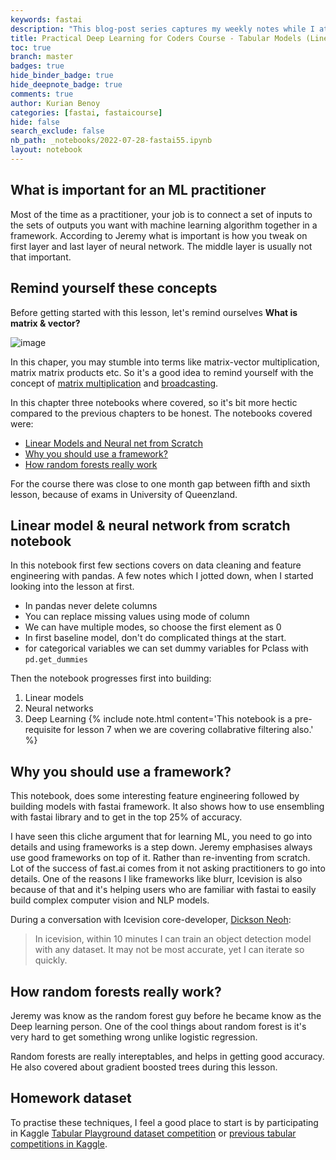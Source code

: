 ```yaml
---
keywords: fastai
description: "This blog-post series captures my weekly notes while I attend the <a href='https://itee.uq.edu.au/event/2022/practical-deep-learning-coders-uq-fastai'>fastaiv5 course conducted by University of Queensland with fast.ai</a>. So off to week 5, where we will get started playing with tabular models."
title: Practical Deep Learning for Coders Course - Tabular Models (Linear Regression & Random Forests)
toc: true
branch: master
badges: true
hide_binder_badge: true
hide_deepnote_badge: true
comments: true
author: Kurian Benoy
categories: [fastai, fastaicourse]                                                       
hide: false
search_exclude: false
nb_path: _notebooks/2022-07-28-fastai55.ipynb
layout: notebook
---
```


<!--
#################################################
### THIS FILE WAS AUTOGENERATED! DO NOT EDIT! ###
#################################################
# file to edit: _notebooks/2022-07-28-fastai55.ipynb
-->

<div class="container" id="notebook-container">
        
<div class="cell border-box-sizing text_cell rendered"><div class="inner_cell">
<div class="text_cell_render border-box-sizing rendered_html">
<h2 id="What-is-important-for-an-ML-practitioner">What is important for an ML practitioner<a class="anchor-link" href="#What-is-important-for-an-ML-practitioner"> </a></h2><p>Most of the time as a practitioner, your job is to connect a set of inputs to the sets of outputs you want with machine learning algorithm together in a framework. According to Jeremy what is important is how you tweak on first layer and last layer of neural network. The middle layer is usually not that important.</p>
<h2 id="Remind-yourself-these-concepts">Remind yourself these concepts<a class="anchor-link" href="#Remind-yourself-these-concepts"> </a></h2><p>Before getting started with this lesson, let's remind ourselves <strong>What is matrix &amp; vector?</strong></p>
<p><img src="https://user-images.githubusercontent.com/24592806/182064940-f5723473-d393-4a16-ab86-a7baf1ed0f8b.png" alt="image"></p>
<p>In this chaper, you may stumble into terms like matrix-vector multiplication, matrix matrix products etc. So it's a good idea to remind yourself
with the concept of <a href="http://matrixmultiplication.xyz/">matrix multiplication</a> and <a href="https://numpy.org/doc/stable/user/basics.broadcasting.html">broadcasting</a>.</p>

</div>
</div>
</div>
<div class="cell border-box-sizing text_cell rendered"><div class="inner_cell">
<div class="text_cell_render border-box-sizing rendered_html">
<p>In this chapter three notebooks where covered, so it's bit more hectic compared to the previous chapters to be honest. The notebooks covered were:</p>
<ul>
<li><a href="https://www.kaggle.com/code/jhoward/linear-model-and-neural-net-from-scratch">Linear Models and Neural net from Scratch</a></li>
<li><a href="https://www.kaggle.com/code/jhoward/why-you-should-use-a-framework">Why you should use a framework?</a></li>
<li><a href="https://www.kaggle.com/code/jhoward/how-random-forests-really-work/">How random forests really work</a></li>
</ul>
<p>For the course there was close to one month gap between fifth and sixth lesson, because of exams in University of Queenzland.</p>

</div>
</div>
</div>
<div class="cell border-box-sizing text_cell rendered"><div class="inner_cell">
<div class="text_cell_render border-box-sizing rendered_html">
<h2 id="Linear-model-&amp;-neural-network-from-scratch-notebook">Linear model &amp; neural network from scratch notebook<a class="anchor-link" href="#Linear-model-&amp;-neural-network-from-scratch-notebook"> </a></h2><p>In this notebook first few sections covers on data cleaning and feature engineering with pandas. A few
notes which I jotted down, when I started looking into the lesson at first.</p>
<ul>
<li>In pandas never delete columns</li>
<li>You can replace missing values using mode of column</li>
<li>We can have multiple modes, so choose the first element as 0</li>
<li>In first baseline model, don't do complicated things at the start.</li>
<li>for categorical variables we can set dummy variables for Pclass with <code>pd.get_dummies</code></li>
</ul>
<p>Then the notebook progresses first into building:</p>
<ol>
<li>Linear models</li>
<li>Neural networks</li>
<li>Deep Learning
{% include note.html content='This notebook is a pre-requisite for lesson 7 when we are covering collabrative filtering also.' %}</li>
</ol>

</div>
</div>
</div>
<div class="cell border-box-sizing text_cell rendered"><div class="inner_cell">
<div class="text_cell_render border-box-sizing rendered_html">
<h2 id="Why-you-should-use-a-framework?">Why you should use a framework?<a class="anchor-link" href="#Why-you-should-use-a-framework?"> </a></h2><p>This notebook, does some interesting feature engineering followed by building models with fastai framework. It also shows how to use ensembling with fastai library and to get in the top 25% of accuracy.</p>
<p>I have seen this cliche argument that for learning ML, you need to go into details and using frameworks is a step down. Jeremy emphasises always use good frameworks on top of it. Rather than re-inventing from scratch. Lot of the success of fast.ai comes from it not asking practitioners to go into details. One of the reasons I like frameworks like blurr, Icevision is also because of that and it's helping users who are familiar with fastai to easily build complex computer vision and NLP models.</p>
<p>During a conversation with Icevision core-developer, <a href="https://dicksonneoh.com/">Dickson Neoh</a>:</p>
<blockquote><p>In icevision, within 10 minutes I can train an object detection model with any dataset. It may not be most accurate, yet I can iterate so quickly.</p>
</blockquote>
<h2 id="How-random-forests-really-work?">How random forests really work?<a class="anchor-link" href="#How-random-forests-really-work?"> </a></h2><p>Jeremy was know as the random forest guy before he became know as the Deep learning person. One of the cool things about random forest is it's very hard to get something wrong unlike logistic regression.</p>
<p>Random forests are really intereptables, and helps in getting good accuracy. He also covered about gradient boosted trees during this lesson.</p>

</div>
</div>
</div>
<div class="cell border-box-sizing text_cell rendered"><div class="inner_cell">
<div class="text_cell_render border-box-sizing rendered_html">
<h2 id="Homework-dataset">Homework dataset<a class="anchor-link" href="#Homework-dataset"> </a></h2><p>To practise these techniques, I feel a good place to start is by participating in Kaggle <a href="https://www.kaggle.com/competitions/tabular-playground-series-aug-2022">Tabular Playground dataset competition</a> or <a href="https://www.kaggle.com/competitions?listOption=completed">previous tabular competitions in Kaggle</a>.</p>

</div>
</div>
</div>
</div>
 

